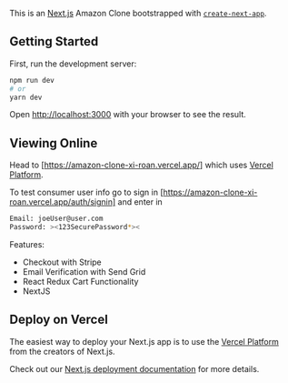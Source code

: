 This is an [Next.js](https://nextjs.org/) Amazon Clone bootstrapped with [`create-next-app`](https://github.com/vercel/next.js/tree/canary/packages/create-next-app).

## Getting Started

First, run the development server:

```bash
npm run dev
# or
yarn dev
```

Open [http://localhost:3000](http://localhost:3000) with your browser to see the result.

## Viewing Online

Head to [https://amazon-clone-xi-roan.vercel.app/] which uses [Vercel Platform](https://vercel.com/new?utm_medium=default-template&filter=next.js&utm_source=create-next-app&utm_campaign=create-next-app-readme).

To test consumer user info go to sign in [https://amazon-clone-xi-roan.vercel.app/auth/signin] and enter in

```bash
Email: joeUser@user.com
Password: ><123SecurePassword*><
```

Features:
- Checkout with Stripe
- Email Verification with Send Grid
- React Redux Cart Functionality
- NextJS

## Deploy on Vercel

The easiest way to deploy your Next.js app is to use the [Vercel Platform](https://vercel.com/new?utm_medium=default-template&filter=next.js&utm_source=create-next-app&utm_campaign=create-next-app-readme) from the creators of Next.js.

Check out our [Next.js deployment documentation](https://nextjs.org/docs/deployment) for more details.
